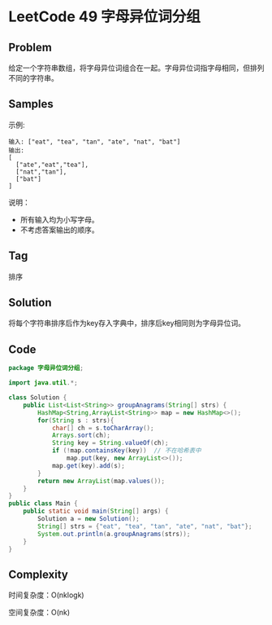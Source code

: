 # LeetCode 49 字母异位词分组

## Problem

给定一个字符串数组，将字母异位词组合在一起。字母异位词指字母相同，但排列不同的字符串。

## Samples

示例:

```
输入: ["eat", "tea", "tan", "ate", "nat", "bat"]
输出:
[
  ["ate","eat","tea"],
  ["nat","tan"],
  ["bat"]
]
```

说明：

- 所有输入均为小写字母。
- 不考虑答案输出的顺序。

## Tag

排序

## Solution

将每个字符串排序后作为key存入字典中，排序后key相同则为字母异位词。

## Code

```java
package 字母异位词分组;

import java.util.*;

class Solution {
    public List<List<String>> groupAnagrams(String[] strs) {
        HashMap<String,ArrayList<String>> map = new HashMap<>();
        for(String s : strs){
            char[] ch = s.toCharArray();
            Arrays.sort(ch);
            String key = String.valueOf(ch);
            if (!map.containsKey(key))  // 不在哈希表中
                map.put(key, new ArrayList<>());
            map.get(key).add(s);
        }
        return new ArrayList(map.values());
    }
}
public class Main {
    public static void main(String[] args) {
        Solution a = new Solution();
        String[] strs = {"eat", "tea", "tan", "ate", "nat", "bat"};
        System.out.println(a.groupAnagrams(strs));
    }
}
```

## Complexity

时间复杂度：O(nklogk)

空间复杂度：O(nk)

